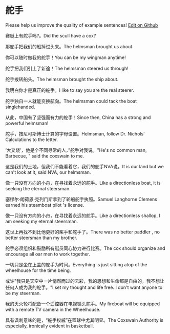 # 舵手

Please help us improve the quality of example sentences! [Edit on Github](https://github.com/jiyushe/jiyu-example-sentence-source/blob/main/chinese/duoshou.md)

<p><span class="chinese">赛艇上有舵手吗?。</span><span class="english">Did the scull have a cox?</span></p>

<p><span class="chinese">那舵手把我们的船掉过头来。</span><span class="english">The helmsman brought us about.</span></p>

<p><span class="chinese">你可以随时做我的舵手！</span><span class="english">You can be my wingman anytime!</span></p>

<p><span class="chinese">舵手把我们引上了新途！</span><span class="english">The helmsman steered us through!</span></p>

<p><span class="chinese">舵手拨转船头。</span><span class="english">The helmsman brought the ship about.</span></p>

<p><span class="chinese">我明白你才是真正的舵手。</span><span class="english">I like to say you are the real steerer.</span></p>

<p><span class="chinese">舵手独自一人就能变换航向。</span><span class="english">The helmsman could tack the boat singlehanded.</span></p>

<p><span class="chinese">从此，中国有了坚强而有力的舵手！</span><span class="english">Since then, China has a strong and powerful helmsman!</span></p>

<p><span class="chinese">舵手，按尼可斯博士计算的字母设置。</span><span class="english">Helmsman, follow Dr. Nichols' Calculations to the letter.</span></p>

<p><span class="chinese">‘大叉烧’，他是个不同寻常的人，”舵手对我说。</span><span class="english">"He's no common man, Barbecue, " said the coxswain to me.</span></p>

<p><span class="chinese">这是我们的土地，但我们不能看着它，我们的舵手NVA说。</span><span class="english">It is our land but we can't look at it, said NVA, our helmsman.</span></p>

<p><span class="chinese">像一只没有方向的小舟，在寻找着永远的舵手。</span><span class="english">Like a directionless boat, it is seeking the eternal steersman.</span></p>

<p><span class="chinese">塞缪尔·朗荷恩·克列门斯拿到了轮船舵手执照。</span><span class="english">Samuel Langhorne Clemens earned his steamboat pilot 's license.</span></p>

<p><span class="chinese">像一只没有方向的小舟，在寻找着永远的舵手。</span><span class="english">Like a directionless shallop, I am seeking my eternal steersman.</span></p>

<p><span class="chinese">这世上再找不到比他更好的桨手和舵手了。</span><span class="english">There was no better paddler , no better steersman than my brother.</span></p>

<p><span class="chinese">舵手必须组织和鼓励所有艇员同心协力进行比赛。</span><span class="english">The cox should organize and encourage all oar men to work together.</span></p>

<p><span class="chinese">一切只是坐在上盖的舵手为时间。</span><span class="english">Everything is just sitting atop of the wheelhouse for the time being.</span></p>

<p><span class="chinese">或许"我只是天空中一片悄然而过的云彩，我的思想和生命都是自由的，我不想让任何人成为我的舵手。"</span><span class="english">I set my thought and life free. I don't want anyone to be my steerman.</span></p>

<p><span class="chinese">我的灭火轮将配备一个遥控器在电视镜头舵手。</span><span class="english">My fireboat will be equipped with a remote TV camera in the Wheelhouse.</span></p>

<p><span class="chinese">具有讽刺意味的是，“舵手权威”在篮球中尤其明显。</span><span class="english">The Coxswain Authority is especially, ironically evident in basketball.</span></p>

